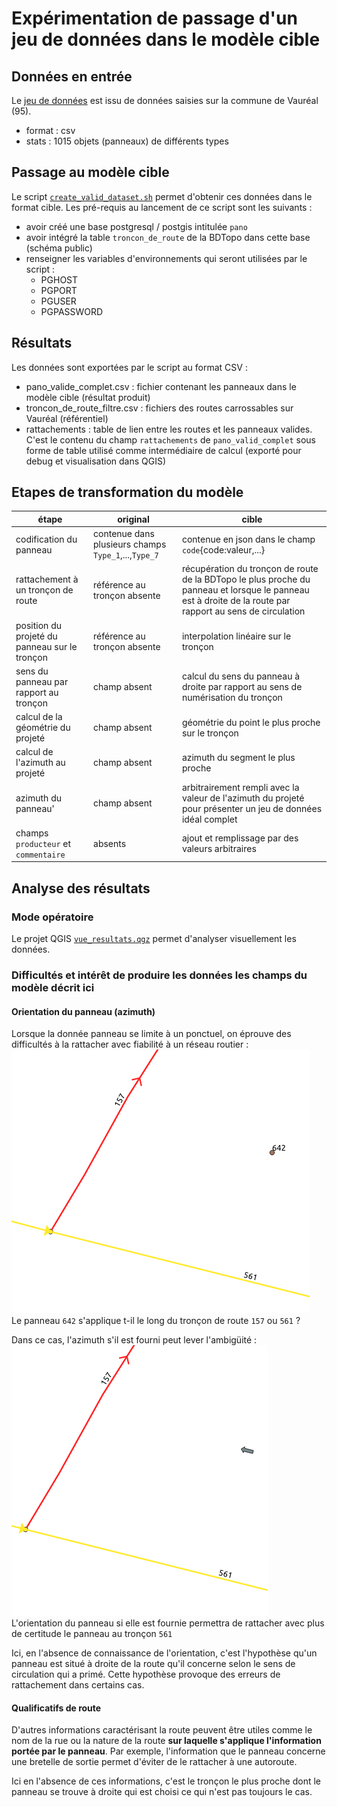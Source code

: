 # Expérimentation de passage d'un jeu de données dans le modèle cible

## Données en entrée

Le [jeu de données](../data/pano.dataset.source.csv) est issu de données saisies sur la commune de Vauréal (95).
* format : csv
* stats : 1015 objets (panneaux) de différents types

## Passage au modèle cible

Le script [`create_valid_dataset.sh`](create_valid_dataset.sh) permet d'obtenir ces données dans le format cible.
Les pré-requis au lancement de ce script sont les suivants : 
* avoir créé une base postgresql / postgis intitulée `pano`
* avoir intégré la table `troncon_de_route` de la BDTopo dans cette base (schéma public)
* renseigner les variables d'environnements qui seront utilisées par le script : 
    * PGHOST
    * PGPORT
    * PGUSER
    * PGPASSWORD

## Résultats

Les données sont exportées par le script au format CSV : 
* pano_valide_complet.csv : fichier contenant les panneaux dans le modèle cible (résultat produit)
* troncon_de_route_filtre.csv : fichiers des routes carrossables sur Vauréal (référentiel)
* rattachements : table de lien entre les routes et les panneaux valides. C'est le contenu du champ `rattachements` de `pano_valid_complet` sous forme de table utilisé comme intermédiaire de calcul (exporté pour debug et visualisation dans QGIS)

## Etapes de transformation du modèle

| étape                                         | original                                             | cible                                                                                                                                                     |
|-----------------------------------------------|------------------------------------------------------|-----------------------------------------------------------------------------------------------------------------------------------------------------------|
| codification du panneau                       | contenue dans plusieurs champs `Type_1`,...,`Type_7` | contenue en json dans le champ `code`{code:valeur,...}                                                                                                    |
| rattachement à un tronçon de route            | référence au tronçon absente                         | récupération du tronçon de route de la BDTopo le plus proche du panneau et lorsque le panneau est à droite de la route par rapport au sens de circulation |
| position du projeté du panneau sur le tronçon | référence au tronçon absente                         | interpolation linéaire sur le tronçon                                                                                                                     |
| sens du panneau par rapport au tronçon        | champ absent                                         | calcul du sens du panneau à droite par rapport au sens de numérisation du tronçon                                                                         |
| calcul de la géométrie du projeté             | champ absent                                         | géométrie du point le plus proche sur le tronçon                                                                                                          |
| calcul de l'azimuth au projeté                | champ absent                                         | azimuth du segment le plus proche                                                                                                                         |
| azimuth du panneau'                           | champ absent                                         | arbitrairement rempli avec la valeur de l'azimuth du projeté pour présenter un jeu de données idéal complet                                               |
| champs `producteur` et `commentaire`          | absents                                              | ajout et remplissage par des valeurs arbitraires                                                                                                          |

## Analyse des résultats

### Mode opératoire

Le projet QGIS [`vue_resultats.qgz`](vue_resultats.qgz) permet d'analyser visuellement les données.

### Difficultés et intérêt de produire les données les champs du modèle décrit ici

#### Orientation du panneau (azimuth)

Lorsque la donnée panneau se limite à un ponctuel, on éprouve des difficultés à la rattacher avec fiabilité à un réseau routier :  
![](illustration_rattachement.png)  
Le panneau `642` s'applique t-il le long du tronçon de route `157` ou `561` ?

Dans ce cas, l'azimuth s'il est fourni peut lever l'ambigüité :  
![](illustration_rattachement_azimuth.png)  
L'orientation du panneau si elle est fournie permettra de rattacher avec plus de certitude le panneau au tronçon `561`

Ici, en l'absence de connaissance de l'orientation, c'est l'hypothèse qu'un panneau est situé à droite de la route qu'il concerne selon le sens de circulation qui a primé. Cette hypothèse provoque des erreurs de rattachement dans certains cas.

#### Qualificatifs de route

D'autres informations caractérisant la route peuvent être utiles comme le nom de la rue ou la nature de la route __sur laquelle s'applique l'information portée par le panneau__. Par exemple, l'information que le panneau concerne une bretelle de sortie permet d'éviter de le rattacher à une autoroute.

Ici en l'absence de ces informations, c'est le tronçon le plus proche dont le panneau se trouve à droite qui est choisi ce qui n'est pas toujours le cas.